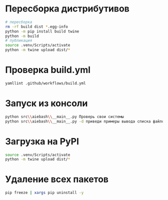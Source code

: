 # Пересборка дистрибутивов
```bash
# пересборка
rm -rf build dist *.egg-info
python -m pip install build twine
python -m build
# публикация
source .venv/Scripts/activate
python -m twine upload dist/*
```

# Проверка build.yml
```bash
yamllint .github/workflows/build.yml
```

# Запуск из консоли
```bash
python src\\aiebash\\__main__.py Проверь свои системы
python src\\aiebash\\__main__.py -d приведи примеры вывода списка файлов 

```

# Загрузка на PyPI
```bash                 
source .venv/Scripts/activate
python -m twine upload dist/*
```

# Удаление всех пакетов
```bash
pip freeze | xargs pip uninstall -y
```
